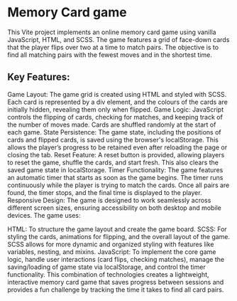# Memory Card game
This Vite project implements an online memory card game using vanilla JavaScript, HTML, and SCSS. The game features a grid of face-down cards that the player flips over two at a time to match pairs. The objective is to find all matching pairs with the fewest moves and in the shortest time.

## Key Features:

Game Layout: The game grid is created using HTML and styled with SCSS. Each card is represented by a div element, and the colours of the cards are initially hidden, revealing them only when flipped.
Game Logic: JavaScript controls the flipping of cards, checking for matches, and keeping track of the number of moves made. Cards are shuffled randomly at the start of each game.
State Persistence: The game state, including the positions of cards and flipped cards, is saved using the browser's localStorage. This allows the player’s progress to be retained even after reloading the page or closing the tab.
Reset Feature: A reset button is provided, allowing players to reset the game, shuffle the cards, and start fresh. This also clears the saved game state in localStorage.
Timer Functionality: The game features an automatic timer that starts as soon as the game begins. The timer runs continuously while the player is trying to match the cards. Once all pairs are found, the timer stops, and the final time is displayed to the player.
Responsive Design: The game is designed to work seamlessly across different screen sizes, ensuring accessibility on both desktop and mobile devices.
The game uses:

HTML: To structure the game layout and create the game board.
SCSS: For styling the cards, animations for flipping, and the overall layout of the game. SCSS allows for more dynamic and organized styling with features like variables, nesting, and mixins.
JavaScript: To implement the core game logic, handle user interactions (card flips, checking matches), manage the saving/loading of game state via localStorage, and control the timer functionality.
This combination of technologies creates a lightweight, interactive memory card game that saves progress between sessions and provides a fun challenge by tracking the time it takes to find all card pairs.